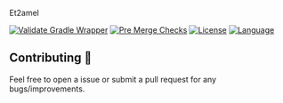Et2amel

[![Validate Gradle Wrapper](https://github.com/solikil/et2amel/workflows/Validate%20Gradle%20Wrapper/badge.svg)](https://github.com/solikil/et2amel/actions?query=workflow%3A"Validate+Gradle+Wrapper")
[![Pre Merge Checks](https://github.com/solikil/et2amel/workflows/Pre%20Merge%20Checks/badge.svg)](https://github.com/solikil/et2amel/actions?query=workflow%3A"Pre+Merge+Checks")
[![License](https://img.shields.io/github/license/solikil/et2amel.svg)](https://github.com/solikil/et2amel/blob/master/LICENSE)
[![Language](https://img.shields.io/github/languages/top/solikil/et2amel?color=blue&logo=kotlin)](https://kotlinlang.org)

## Contributing 🤝

Feel free to open a issue or submit a pull request for any bugs/improvements.
